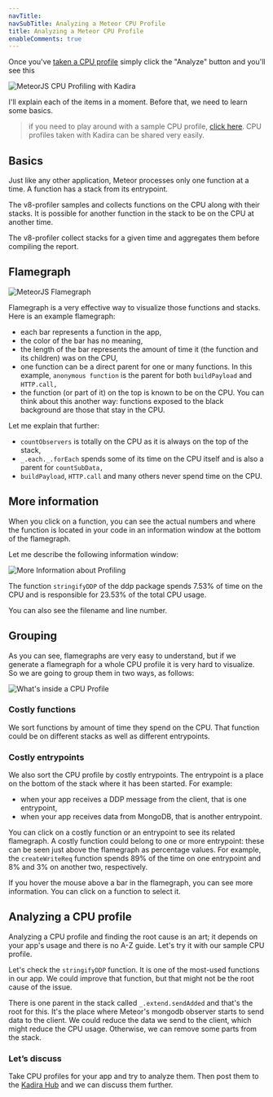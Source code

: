 ```yaml
---
navTitle: 
navSubTitle: Analyzing a Meteor CPU Profile
title: Analyzing a Meteor CPU Profile
enableComments: true
---
```


Once you've [taken a CPU profile](/academy/meteor-cpu-profiling) simply click the "Analyze" button and you'll see this

![MeteorJS CPU Profiling with Kadira](https://cldup.com/9e2Zti7psL.png)

I'll explain each of the items in a moment. Before that, we need to learn some basics.

> if you need to play around with a sample CPU profile, [click here](https://ui.kadira.io/cpf/zwRXNccosHYbo8x4j?metric=costlyFunction&id=zwRXNccosHYbo8x4j&method=3906587821). CPU profiles taken with Kadira can be shared very easily.

## Basics

Just like any other application, Meteor processes only one function at a time. A function has a stack from its entrypoint.

The v8-profiler samples and collects functions on the CPU along with their stacks. It is possible for another function in the stack to be on the CPU at another time. 

The v8-profiler collect stacks for a given time and aggregates them before compiling the report.

## Flamegraph

![MeteorJS Flamegraph](https://cldup.com/pT-YdnTfRb.png)

Flamegraph is a very effective way to visualize those functions and stacks. Here is an example flamegraph:

* each bar represents a function in the app,
* the color of the bar has no meaning,
* the length of the bar represents the amount of time it (the function and its children) was on the CPU,
* one function can be a direct parent for one or many functions. In this example, `anonymous function` is the parent for both `buildPayload` and `HTTP.call,`
* the function (or part of it) on the top is known to be on the CPU. You can think about this another way: functions exposed to the black background are those that stay in the CPU.

Let me explain that further:

* `countObservers` is totally on the CPU as it is always on the top of the stack,
* `_.each._.forEach` spends some of its time on the CPU itself and is also a parent for `countSubData,`
* `buildPayload`, `HTTP.call` and many others never spend time on the CPU.

## More information

When you click on a function, you can see the actual numbers and where the function is located in your code in an information window at the bottom of the flamegraph.

Let me describe the following information window:

![More Information about Profiling](https://cldup.com/gmNGS6vV5y.png)

The function `stringifyDDP` of the ddp package spends 7.53% of time on the CPU and is responsible for 23.53% of the total CPU usage.

You can also see the filename and line number.

## Grouping

As you can see, flamegraphs are very easy to understand, but if we generate a flamegraph for a whole CPU profile it is very hard to visualize. So we are going to group them in two ways, as follows:

![What's inside a CPU Profile](https://cldup.com/_buZf6SoCv.png)

### Costly functions

We sort functions by amount of time they spend on the CPU. That function could be on different stacks as well as different entrypoints.

### Costly entrypoints

We also sort the CPU profile by costly entrypoints. The entrypoint is a place on the bottom of the stack where it has been started. For example:

* when your app receives a DDP message from the client, that is one entrypoint,
* when your app receives data from MongoDB, that is another entrypoint.

You can click on a costly function or an entrypoint to see its related flamegraph. A costly function could belong to one or more entrypoint: these can be seen just above the flamegraph as percentage values. For example, the `createWriteReq` function spends 89% of the time on one entrypoint and 8% and 3% on another two, respectively. 

If you hover the mouse above a bar in the flamegraph, you can see more information. You can click on a function to select it.

## Analyzing a CPU profile

Analyzing a CPU profile and finding the root cause is an art; it depends on your app's usage and there is no A-Z guide. Let's try it with our sample CPU profile.

Let's check the `stringifyDDP` function. It is one of the most-used functions in our app. We could improve that function, but that might not be the root cause of the issue.

There is one parent in the stack called `_.extend.sendAdded` and that's the root for this. It's the place where Meteor's mongodb observer starts to send data to the client. We could reduce the data we send to the client, which might reduce the CPU usage. Otherwise, we can remove some parts from the stack.


### Let’s discuss

Take CPU profiles for your app and try to analyze them. Then post them to the [Kadira Hub](https://hub.kadira.io) and we can discuss them further.